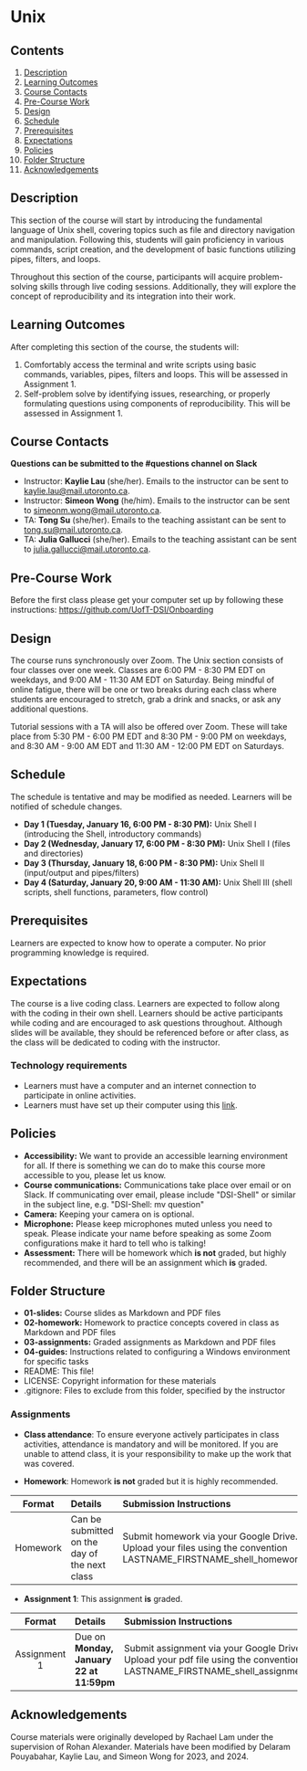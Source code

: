 # Unix

## Contents
1. [Description](#description)
2. [Learning Outcomes](#learning-outcomes)
3. [Course Contacts](#course-contacts)
4. [Pre-Course Work](#pre-course-work)
5. [Design](#design)
6. [Schedule](#schedule)
7. [Prerequisites](#prerequisites)
7. [Expectations](#expectations)
8. [Policies](#policies)
9. [Folder Structure](#folder-structure)
10. [Acknowledgements](#acknowledgements)

## Description
This section of the course will start by introducing the fundamental language of Unix shell, covering topics such as file and directory navigation and manipulation. Following this, students will gain proficiency in various commands, script creation, and the development of basic functions utilizing pipes, filters, and loops. 

Throughout this section of the course, participants will acquire problem-solving skills through live coding sessions. Additionally, they will explore the concept of reproducibility and its integration into their work.

## Learning Outcomes
After completing this section of the course, the students will:
1. Comfortably access the terminal and write scripts using basic commands, variables, pipes, filters and loops. This will be assessed in Assignment 1.
2. Self-problem solve by identifying issues, researching, or properly formulating questions using components of reproducibility. This will be assessed in Assignment 1.

## Course Contacts
**Questions can be submitted to the #questions channel on Slack**

* Instructor: **Kaylie Lau** (she/her). Emails to the instructor can be sent to kaylie.lau@mail.utoronto.ca.
* Instructor: **Simeon Wong** (he/him). Emails to the instructor can be sent to simeonm.wong@mail.utoronto.ca.
* TA: **Tong Su** (she/her). Emails to the teaching assistant can be sent to tong.su@mail.utoronto.ca.
* TA: **Julia Gallucci** (she/her). Emails to the teaching assistant can be sent to julia.gallucci@mail.utoronto.ca.

## Pre-Course Work
Before the first class please get your computer set up by following these instructions: https://github.com/UofT-DSI/Onboarding

## Design
The course runs synchronously over Zoom. The Unix section consists of four classes over one week. Classes are 6:00 PM - 8:30 PM EDT on weekdays, and 9:00 AM - 11:30 AM EDT on Saturday. Being mindful of online fatigue, there will be one or two breaks during each class where students are encouraged to stretch, grab a drink and snacks, or ask any additional questions. 

Tutorial sessions with a TA will also be offered over Zoom. These will take place from 5:30 PM - 6:00 PM EDT and 8:30 PM - 9:00 PM on weekdays, and 8:30 AM - 9:00 AM EDT and 11:30 AM - 12:00 PM EDT on Saturdays. 

## Schedule
The schedule is tentative and may be modified as needed. Learners will be notified of schedule changes.
* **Day 1 (Tuesday, January 16, 6:00 PM - 8:30 PM):** Unix Shell I (introducing the Shell, introductory commands)
* **Day 2 (Wednesday, January 17, 6:00 PM - 8:30 PM):** Unix Shell I (files and directories)
* **Day 3 (Thursday, January 18, 6:00 PM - 8:30 PM):** Unix Shell II (input/output and pipes/filters)
* **Day 4 (Saturday, January 20, 9:00 AM - 11:30 AM):** Unix Shell III (shell scripts, shell functions, parameters, flow control)

## Prerequisites
Learners are expected to know how to operate a computer. No prior programming knowledge is required.

## Expectations
The course is a live coding class. Learners are expected to follow along with the coding in their own shell. Learners should be active participants while coding and are encouraged to ask questions throughout. Although slides will be available, they should be referenced before or after class, as the class will be dedicated to coding with the instructor.
 
### Technology requirements
* Learners must have a computer and an internet connection to participate in online activities.
* Learners must have set up their computer using this [link](https://github.com/UofT-DSI/Onboarding).
 
## Policies
* **Accessibility:** We want to provide an accessible learning environment for all. If there is something we can do to make this course more accessible to you, please let us know.
* **Course communications:** Communications take place over email or on Slack. If communicating over email, please include "DSI-Shell" or similar in the subject line, e.g. "DSI-Shell: mv question"
* **Camera:** Keeping your camera on is optional.
* **Microphone:** Please keep microphones muted unless you need to speak. Please indicate your name before speaking as some Zoom configurations make it hard to tell who is talking!
* **Assessment:** There will be homework which **is not** graded, but highly recommended, and there will be an assignment which **is** graded.
 
## Folder Structure
* **01-slides:** Course slides as Markdown and PDF files
* **02-homework:** Homework to practice concepts covered in class as Markdown and PDF files
* **03-assignments:** Graded assignments as Markdown and PDF files
* **04-guides:** Instructions related to configuring a Windows environment for specific tasks 
* README: This file!
* LICENSE: Copyright information for these materials
* .gitignore: Files to exclude from this folder, specified by the instructor

### Assignments

* **Class attendance**: To ensure everyone actively participates in class activities, attendance is mandatory and will be monitored. If you are unable to attend class, it is your responsibility to make up the work that was covered.

* **Homework**:  Homework **is not** graded but it is highly recommended.

| Format | Details | Submission Instructions |
| :----: | :----- | :---------------------- |
| Homework | Can be submitted on the day of the next class | Submit homework via your Google Drive. Upload your files using the convention LASTNAME_FIRSTNAME_shell_homework_DAY. |

* **Assignment 1**: This assignment **is**  graded.

| Format | Details | Submission Instructions |
| :----: | :----- | :---------------------- |
| Assignment 1 | Due on **Monday, January 22 at 11:59pm** | Submit assignment via your Google Drive. Upload your pdf file using the convention LASTNAME_FIRSTNAME_shell_assignment1.sh |

## Acknowledgements
Course materials were originally developed by Rachael Lam under the supervision of Rohan Alexander. Materials have been modified by Delaram Pouyabahar, Kaylie Lau, and Simeon Wong for 2023, and 2024.